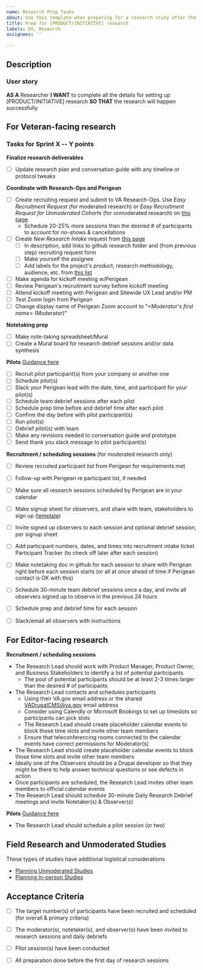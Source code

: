 ```yaml
---
name: Research Prep Tasks
about: Use this template when preparing for a research study after the research plan and conversation guide have been drafted
title: Prep for [PRODUCT/INITIATIVE] research
labels: UX, Research
assignees: ''

---
```


## Description

### User story
**AS A** Researcher
**I WANT** to complete all the details for setting up [PRODUCT/INITIATIVE] research
**SO THAT** the research will happen successfully

## For Veteran-facing research 
### Tasks for Sprint X -- Y points
**Finalize research deliverables**
- [ ] Update research plan and conversation guide with any timeline or protocol tweaks

**Coordinate with Research-Ops and Perigean**
- [ ] Create recruiting request and submit to VA Research-Ops. Use *Easy Recruitment Request* (for moderated research) or *Easy Recruitment Request for Unmoderated Cohorts* (for unmoderated research) on [this page](https://github.com/department-of-veterans-affairs/va.gov-research-repository/issues/new/choose)
  - Schedule 20-25% more sessions than the desired # of participants to account for no-shows & cancellations 
- [ ] Create *New Research Intake* request from [this page](https://github.com/department-of-veterans-affairs/va.gov-research-repository/issues/new/choose)
  - [ ] In description, add links to github research folder and (from previous step) recruiting request form
  - [ ] Make yourself the assignee
  - [ ] Add labels for the project's product, research methodology, audience, etc. from [this list](https://github.com/department-of-veterans-affairs/va.gov-research-repository/labels?page=1&sort=name-asc)
- [ ] Make agenda for kickoff meeting w/Perigean
- [ ] Review Perigean's recruitment survey before kickoff meeting
- [ ] Attend kickoff meeting with Perigean and Sitewide UX Lead and/or PM
- [ ] Test Zoom login from Perigean 
- [ ] Change display name of Perigean Zoom account to "*<Moderator's first name>* (Moderator)" 

**Notetaking prep**
- [ ] Make note-taking spreadsheet/Mural
- [ ] Create a Mural board for research debrief sessions and/or data synthesis

**Pilots** 
[Guidance here](https://depo-platform-documentation.scrollhelp.site/research-design/research-checklist#Researchchecklist-4-Run-a-pilot-session4.Runapilotsession)
- [ ] Recruit pilot participant(s) from your company or another one
- [ ] Schedule pilot(s) 
- [ ] Slack your Perigean lead with the date, time, and participant for your pilot(s)
- [ ] Schedule team debrief sessions after each pilot 
- [ ] Schedule prep time before and debrief time after each pilot 
- [ ] Confirm the day before with pilot participant(s) 
- [ ] Run pilot(s) 
- [ ] Debrief pilot(s) with team
- [ ] Make any revisions needed to conversation guide and prototype
- [ ] Send thank you slack message to pilot participant(s) 

**Recruitment / scheduling sessions** (for moderated research only)
- [ ] Review recruited participant list from Perigean for requirements met
- [ ] Follow-up with Perigean re participant list, if needed
- [ ] Make sure all research sessions scheduled by Perigean are in your calendar
- [ ] Make signup sheet for observers, and share with team, stakeholders to sign up ([template](https://github.com/department-of-veterans-affairs/va.gov-team/blob/master/products/facilities/regional-offices/research/observer_schedule_template.xlsx))
- [ ] Invite signed up observers to each session and optional debrief session, per signup sheet
- [ ] Add participant numbers, dates, and times into recruitment intake ticket Participant Tracker (to check off later after each session) 
- [ ] Make notetaking doc in github for each session to share with Perigean right before each session starts (or all at once ahead of time if Perigean contact is OK with this)
- [ ] Schedule 30-minute team debrief sessions once a day, and invite all observers signed up to observe in the previous 24 hours
- [ ] Schedule prep and debrief time for each session
- [ ] Slack/email all observers with instructions



## For Editor-facing research

**Recruitment / scheduling sessions** 
* The Research Lead should work with Product Manager, Product Owner, and Business Stakeholders to identify a list of potential participants
  * The pool of potential participants should be at least 2-3 times larger than the desired # of participants
* The Research Lead contacts and schedules participants 
  * Using their VA.gov email address or the shared VADrupalCMS@va.gov email address
  * Consider using Calendly or Microsoft Bookings to set up timeslots so participants can pick slots
  * The Research Lead should create placeholder calendar events to block those time slots and invite other team members
  * Ensure that teleconferencing rooms connected to the calendar events have correct permissions for Moderator(s)
* The Research Lead should create placeholder calendar events to block those time slots and invite other team members 
* Ideally one of the Observers should be a Drupal developer so that they might be there to help answer technical questions or see defects in action
* Once participants are scheduled, the Research Lead invites other team members to official calendar events
* The Research Lead should schedule 30-minute Daily Research Debrief meetings and invite Notetaker(s) & Observer(s)

**Pilots** 
[Guidance here](https://depo-platform-documentation.scrollhelp.site/research-design/research-checklist#Researchchecklist-4-Run-a-pilot-session4.Runapilotsession)
* The Research Lead should schedule a pilot session (or two)

## Field Research and Unmoderated Studies
These types of studies have additional logistical considerations
* [Planning Unmoderated Studies](https://depo-platform-documentation.scrollhelp.site/research-design/planning-unmoderated-studies)
* [Planning In-person Studies](https://depo-platform-documentation.scrollhelp.site/research-design/recruiting-participants#RecruitingParticipants-In-personmoderatedstudies)

## Acceptance Criteria
- [ ] The target number(s) of participants have been recruited and scheduled (for overall & primary criteria)
- [ ] The moderator(s), notetaker(s), and observer(s) have been invited to research sessions and daily debriefs
- [ ] Pilot session(s) have been conducted
- [ ] All preparation done before the first day of research sessions


